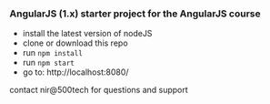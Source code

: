 ### AngularJS (1.x) starter project for the AngularJS course

- install the latest version of nodeJS
- clone or download this repo
- run `npm install`
- run `npm start`
- go to: http://localhost:8080/

contact nir@500tech for questions and support